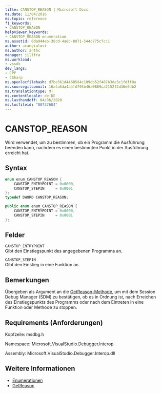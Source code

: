 ```yaml
---
title: CANSTOP_REASON | Microsoft Docs
ms.date: 11/04/2016
ms.topic: reference
f1_keywords:
- CANSTOP_REASON
helpviewer_keywords:
- CANSTOP_REASON enumeration
ms.assetid: 6da944eb-36cd-4a8c-8d71-544c775cfcc1
author: acangialosi
ms.author: anthc
manager: jillfra
ms.workload:
- vssdk
dev_langs:
- CPP
- CSharp
ms.openlocfilehash: d7be361d4468584c109db52f487b3de3c1fdff0a
ms.sourcegitcommit: 16a4a5da4a4fd795b46a0869ca2152f2d36e6db2
ms.translationtype: MT
ms.contentlocale: de-DE
ms.lasthandoff: 04/06/2020
ms.locfileid: "80737684"
---
```

# <a name="canstop_reason"></a>CANSTOP_REASON
Wird verwendet, um zu bestimmen, ob ein Programm die Ausführung beenden kann, nachdem es einen bestimmten Punkt in der Ausführung erreicht hat.

## <a name="syntax"></a>Syntax

```cpp
enum enum_CANSTOP_REASON {
    CANSTOP_ENTRYPOINT = 0x0000,
    CANSTOP_STEPIN     = 0x0001
};
typedef DWORD CANSTOP_REASON;
```

```csharp
public enum enum_CANSTOP_REASON {
    CANSTOP_ENTRYPOINT = 0x0000,
    CANSTOP_STEPIN     = 0x0001
};
```

## <a name="fields"></a>Felder
`CANSTOP_ENTRYPOINT`\
Gibt den Einstiegspunkt des angegebenen Programms an.

`CANSTOP_STEPIN`\
Gibt den Einstieg in eine Funktion an.

## <a name="remarks"></a>Bemerkungen
Übergeben als Argument an die [GetReason-Methode,](../../../extensibility/debugger/reference/idebugcanstopevent2-getreason.md) um mit dem Session Debug Manager (SDM) zu bestätigen, ob es in Ordnung ist, nach Erreichen des Einstiegspunkts des Programms oder nach dem Eintreten in eine Funktion oder Methode zu stoppen.

## <a name="requirements"></a>Requirements (Anforderungen)
Kopfzeile: msdbg.h

Namespace: Microsoft.VisualStudio.Debugger.Interop

Assembly: Microsoft.VisualStudio.Debugger.Interop.dll

## <a name="see-also"></a>Weitere Informationen
- [Enumerationen](../../../extensibility/debugger/reference/enumerations-visual-studio-debugging.md)
- [GetReason](../../../extensibility/debugger/reference/idebugcanstopevent2-getreason.md)
